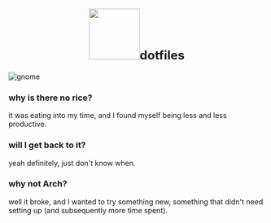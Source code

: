<h1 align="center"><img src="https://xix.ph0x.me/rice.png" width="100px"><font size="5">dotfiles</font></h1>

![gnome](https://xix.ph0x.me/asdflk.png)

### why is there no rice?
it was eating into my time, and I found myself being less and less productive. 

### will I get back to it?
yeah definitely, just don't know when.

### why not Arch?
well it broke, and I wanted to try something new, something that didn't need setting up (and subsequently more time spent).
